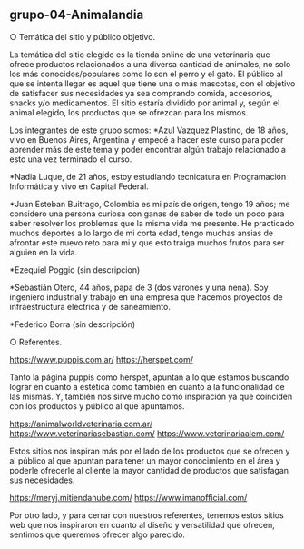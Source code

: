 ## grupo-04-Animalandia

○ Temática del sitio y público objetivo.

La temática del sitio elegido es la tienda online de una veterinaria que ofrece productos relacionados a una diversa cantidad de animales, no solo los más conocidos/populares como lo son el perro y el gato. El público al que se intenta llegar es aquel que tiene una o más mascotas, con el objetivo de satisfacer sus necesidades ya sea comprando comida, accesorios, snacks y/o medicamentos. El sitio estaría dividido por animal y, según el animal elegido, los productos que se ofrezcan para los mismos.


Los integrantes de este grupo somos:
*Azul Vazquez Plastino, de 18 años, vivo en Buenos Aires, Argentina y empecé a hacer este curso para poder aprender más de este tema y poder encontrar algún trabajo relacionado a esto una vez terminado el curso.

*Nadia Luque, de 21 años, estoy estudiando tecnicatura en Programación Informática y vivo en Capital Federal.

*Juan Esteban Buitrago, Colombia es mi país de origen, tengo 19 años; me considero una persona curiosa con ganas de saber de todo un poco para saber resolver los problemas que la misma vida me presente. He practicado muchos deportes a lo largo de mi corta edad, tengo muchas ansias de afrontar este nuevo reto para mi y que esto traiga muchos frutos para ser alguien en la vida.

*Ezequiel Poggio (sin descripcion)

*Sebastián Otero, 44 años, papa de 3 (dos varones y una nena). Soy ingeniero industrial y trabajo en una empresa que hacemos proyectos de infraestructura electrica y de saneamiento.

*Federico Borra (sin descripción)


○ Referentes.

https://www.puppis.com.ar/
https://herspet.com/

Tanto la página puppis como herspet, apuntan a lo que estamos buscando lograr en cuanto a estética como también en cuanto a la funcionalidad de las mismas. Y, también nos sirve mucho como inspiración ya que coinciden con los productos y público al que apuntamos.

https://animalworldveterinaria.com.ar/
https://www.veterinariasebastian.com/
https://www.veterinariaalem.com/

Estos sitios nos inspiran más por el lado de los productos que se ofrecen y al público al que apuntan para tener un mayor conocimiento en el área y poderle ofrecerle al cliente la mayor cantidad de productos que satisfagan sus necesidades.

https://meryj.mitiendanube.com/
https://www.imanofficial.com/

Por otro lado, y para cerrar con nuestros referentes, tenemos estos sitios web que nos inspiraron en cuanto al diseño y versatilidad que ofrecen, sentimos que queremos ofrecer algo parecido.
